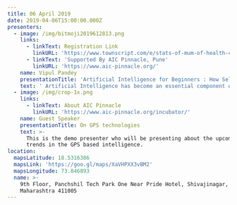 ```yaml
---
title: 06 April 2019
date: 2019-04-06T15:00:00.000Z
presenters:
  - image: /img/bitmoji2019612813.png
    links:
      - linkText: Registration Link
        linkURL: 'https://www.townscript.com/e/stats-of-mum-of-health-care-130440'
      - linkText: 'Supported By AIC Pinnacle, Pune'
        linkURL: 'https://www.aic-pinnacle.org/'
    name: Vipul Pandey
    presentationTitle: 'Artificial Intelligence for Beginners : How Self-Driving Cars Work?'
    text: ' Artificial Intelligence has become an essential component of automated drive technology and it is important to know how it works in autonomous and connected vehicles. In this session, we will cover how Automotive Market is being disrupted by AI, concepts and algorithmic models that are required to make a car drive on it''s own. This is from a beginner''s perspective however useful for anyone who is interested in the topic. '
  - image: /img/crop-1x.png
    links:
      - linkText: About AIC Pinnacle
        linkURL: 'https://www.aic-pinnacle.org/incubator/'
    name: Guest Speaker
    presentationTitle: On GPS technologies
    text: >-
      This is the demo presenter who will be presenting about the upcoming
      trends in the GPS based intelligence.
location:
  mapsLatitude: 18.5316386
  mapsLink: 'https://goo.gl/maps/XaVHPXX3vBM2'
  mapsLongitude: 73.846893
  name: >-
    9th Floor, Panchshil Tech Park One Near Pride Hotel, Shivajinagar, Pune,
    Maharashtra 411005
---
```


